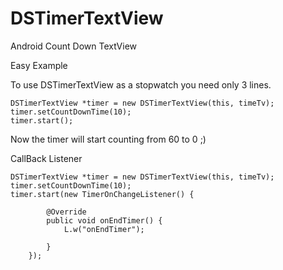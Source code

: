 DSTimerTextView
===============

Android Count Down TextView


Easy Example

To use DSTimerTextView as a stopwatch you need only 3 lines.


    DSTimerTextView *timer = new DSTimerTextView(this, timeTv);
    timer.setCountDownTime(10);
    timer.start();
    
Now the timer will start counting from 60 to 0 ;)

CallBack Listener


    DSTimerTextView *timer = new DSTimerTextView(this, timeTv);
    timer.setCountDownTime(10);
    timer.start(new TimerOnChangeListener() {

			@Override
			public void onEndTimer() {
				L.w("onEndTimer");

			}
		});
		
